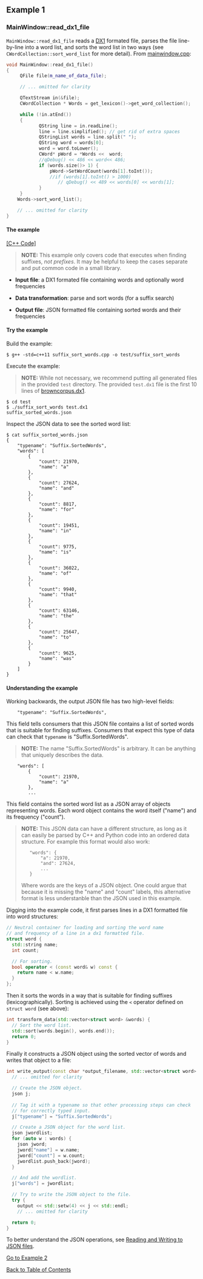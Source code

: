 ## Example 1

### MainWindow::read_dx1_file

`MainWindow::read_dx1_file` reads a [DX1](https://github.com/markandrus/DX1/blob/master/README.md) formated file, parses the file line-by-line into a word list, and sorts the word list in two ways (see `CWordCollection::sort_word_list` for more detail). From [mainwindow.cpp](https://github.com/edahlgren/QtLing/blob/6df4bf4898274a26db7fc961f4cc7e8f7c0a91e/QtLing/mainwindow.cpp#L610):

```c++
void MainWindow::read_dx1_file()
{
     QFile file(m_name_of_data_file);

     // ... omitted for clarity

     QTextStream in(&file);
     CWordCollection * Words = get_lexicon()->get_word_collection();

     while (!in.atEnd())
     {
            QString line = in.readLine();
            line = line.simplified(); // get rid of extra spaces
            QStringList words = line.split(" ");
            QString word = words[0];
            word = word.toLower();
            CWord* pWord = *Words <<  word;
            //qDebug() << 486 << word<< 486;
            if (words.size()> 1) {
                pWord->SetWordCount(words[1].toInt());
                //if (words[1].toInt() > 1000)
                   // qDebug() << 489 << words[0] << words[1];
            }
     }
    Words->sort_word_list();

    // ... omitted for clarity
}
```

#### The example

[[C++ Code]](https://github.com/edahlgren/QtLing/blob/master/docs/design/RFC-modular-reusable-steps/examples/suffix_sort_words.cpp)

> **NOTE:** This example only covers code that executes when finding suffixes, *not prefixes*. It may be helpful to keep the cases separate and put common code in a small library.

+ **Input file**: a DX1 formated file containing words and optionally word frequencies

+ **Data transformation**: parse and sort words (for a suffix search)

+ **Output file**: JSON formatted file containing sorted words and their frequencies

#### Try the example

Build the example:

```console
$ g++ -std=c++11 suffix_sort_words.cpp -o test/suffix_sort_words
```

Execute the example:

> **NOTE:** While not necessary, we recommend putting all generated files in the provided `test` directory. The provided `test.dx1` file is the first 10 lines of [browncorpus.dx1](https://github.com/edahlgren/QtLing/blob/master/QtLing/browncorpus.dx1).

```console
$ cd test
$ ./suffix_sort_words test.dx1
suffix_sorted_words.json
```

Inspect the JSON data to see the sorted word list:

```console
$ cat suffix_sorted_words.json
{
    "typename": "Suffix.SortedWords",
    "words": [
        {
            "count": 21970,
            "name": "a"
        },
        {
            "count": 27624,
            "name": "and"
        },
        {
            "count": 8817,
            "name": "for"
        },
        {
            "count": 19451,
            "name": "in"
        },
        {
            "count": 9775,
            "name": "is"
        },
        {
            "count": 36022,
            "name": "of"
        },
        {
            "count": 9940,
            "name": "that"
        },
        {
            "count": 63146,
            "name": "the"
        },
        {
            "count": 25647,
            "name": "to"
        },
        {
            "count": 9625,
            "name": "was"
        }
    ]
}
```

#### Understanding the example

Working backwards, the output JSON file has two high-level fields:

```
    "typename": "Suffix.SortedWords",
```

This field tells consumers that this JSON file contains a list of sorted words that is suitable for finding suffixes. Consumers that expect this type of data can check that `typename` is "Suffix.SortedWords".

> **NOTE:** The name "Suffix.SortedWords" is arbitrary. It can be anything that uniquely describes the data.

```
    "words": [
        {
            "count": 21970,
            "name": "a"
        },
        ...
```

This field contains the sorted word list as a JSON array of objects representing words. Each word object contains the word itself ("name") and its frequency ("count").

> **NOTE:** This JSON data can have a different structure, as long as it can easily be parsed by C++ and Python code into an ordered data structure. For example this format would also work:
>
> ```
>    "words": {
>        "a": 21970,
>        "and": 27624,
>        ...
>    }
> ```
>
> Where words are the keys of a JSON object. One could argue that because it is missing the "name" and "count" labels, this alternative format is less understanble than the JSON used in this example.

Digging into the example code, it first parses lines in a DX1 formatted file into word structures:

```c++
// Neutral container for loading and sorting the word name
// and frequency of a line in a dx1 formatted file.
struct word {
  std::string name;
  int count;

  // For sorting.
  bool operator < (const word& w) const {
    return name < w.name;
  }
};
```

Then it sorts the words in a way that is suitable for finding suffixes (lexicographically). Sorting is achieved using the `<` operator defined on `struct word` (see above):

```c++
int transform_data(std::vector<struct word> &words) {
  // Sort the word list.
  std::sort(words.begin(), words.end());
  return 0;
}
```

Finally it constructs a JSON object using the sorted vector of words and writes that object to a file:

```c++
int write_output(const char *output_filename, std::vector<struct word> &words) {
  // ... omitted for clarity

  // Create the JSON object.
  json j;
  
  // Tag it with a typename so that other processing steps can check
  // for correctly typed input.
  j["typename"] = "Suffix.SortedWords";

  // Create a JSON object for the word list.
  json jwordlist;
  for (auto w : words) {
    json jword;
    jword["name"] = w.name;
    jword["count"] = w.count;
    jwordlist.push_back(jword);
  }

  // And add the wordlist.
  j["words"] = jwordlist;

  // Try to write the JSON object to the file.
  try {
    output << std::setw(4) << j << std::endl;
    // ... omitted for clarity

  return 0;
}
```

To better understand the JSON operations, see [Reading and Writing to JSON files](./Example4.md).

[Go to Example 2](./Example2.md)

[Back to Table of Contents](../README.md)

